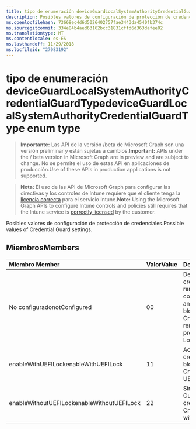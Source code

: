 ```yaml
---
title: tipo de enumeración deviceGuardLocalSystemAuthorityCredentialGuardType
description: Posibles valores de configuración de protección de credenciales.
ms.openlocfilehash: 73668ec4d6d5026402757fae3443da4540fb374c
ms.sourcegitcommit: 334e84b4aed63162bcc31831cffd6d363dafee02
ms.translationtype: MT
ms.contentlocale: es-ES
ms.lasthandoff: 11/29/2018
ms.locfileid: "27083192"
---
```

# <a name="deviceguardlocalsystemauthoritycredentialguardtype-enum-type"></a><span data-ttu-id="f033f-103">tipo de enumeración deviceGuardLocalSystemAuthorityCredentialGuardType</span><span class="sxs-lookup"><span data-stu-id="f033f-103">deviceGuardLocalSystemAuthorityCredentialGuardType enum type</span></span>

> <span data-ttu-id="f033f-104">**Importante:** Las API de la versión /beta de Microsoft Graph son una versión preliminar y están sujetas a cambios.</span><span class="sxs-lookup"><span data-stu-id="f033f-104">**Important:** APIs under the / beta version in Microsoft Graph are in preview and are subject to change.</span></span> <span data-ttu-id="f033f-105">No se permite el uso de estas API en aplicaciones de producción.</span><span class="sxs-lookup"><span data-stu-id="f033f-105">Use of these APIs in production applications is not supported.</span></span>

> <span data-ttu-id="f033f-106">**Nota:** El uso de las API de Microsoft Graph para configurar las directivas y los controles de Intune requiere que el cliente tenga la [licencia correcta](https://go.microsoft.com/fwlink/?linkid=839381) para el servicio Intune.</span><span class="sxs-lookup"><span data-stu-id="f033f-106">**Note:** Using the Microsoft Graph APIs to configure Intune controls and policies still requires that the Intune service is [correctly licensed](https://go.microsoft.com/fwlink/?linkid=839381) by the customer.</span></span>

<span data-ttu-id="f033f-107">Posibles valores de configuración de protección de credenciales.</span><span class="sxs-lookup"><span data-stu-id="f033f-107">Possible values of Credential Guard settings.</span></span>
## <a name="members"></a><span data-ttu-id="f033f-108">Miembros</span><span class="sxs-lookup"><span data-stu-id="f033f-108">Members</span></span>
|<span data-ttu-id="f033f-109">Miembro	</span><span class="sxs-lookup"><span data-stu-id="f033f-109">Member</span></span>|<span data-ttu-id="f033f-110">Valor</span><span class="sxs-lookup"><span data-stu-id="f033f-110">Value</span></span>|<span data-ttu-id="f033f-111">Descripción</span><span class="sxs-lookup"><span data-stu-id="f033f-111">Description</span></span>|
|:---|:---|:---|
|<span data-ttu-id="f033f-112">No configurado</span><span class="sxs-lookup"><span data-stu-id="f033f-112">notConfigured</span></span>|<span data-ttu-id="f033f-113">0</span><span class="sxs-lookup"><span data-stu-id="f033f-113">0</span></span>|<span data-ttu-id="f033f-114">Desactiva el Guard credenciales de forma remota si ha configurado anteriormente sin bloqueo UEFI.</span><span class="sxs-lookup"><span data-stu-id="f033f-114">Turns off Credential Guard remotely if configured previously without UEFI Lock.</span></span>|
|<span data-ttu-id="f033f-115">enableWithUEFILock</span><span class="sxs-lookup"><span data-stu-id="f033f-115">enableWithUEFILock</span></span>|<span data-ttu-id="f033f-116">1</span><span class="sxs-lookup"><span data-stu-id="f033f-116">1</span></span>|<span data-ttu-id="f033f-117">Activa Guard de credenciales con bloqueo UEFI.</span><span class="sxs-lookup"><span data-stu-id="f033f-117">Turns on Credential Guard with UEFI lock.</span></span>|
|<span data-ttu-id="f033f-118">enableWithoutUEFILock</span><span class="sxs-lookup"><span data-stu-id="f033f-118">enableWithoutUEFILock</span></span>|<span data-ttu-id="f033f-119">2</span><span class="sxs-lookup"><span data-stu-id="f033f-119">2</span></span>|<span data-ttu-id="f033f-120">Sin bloqueo UEFI activa Guard de credenciales.</span><span class="sxs-lookup"><span data-stu-id="f033f-120">Turns on Credential Guard without UEFI lock.</span></span>|





